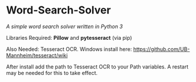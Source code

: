 # Word-Search-Solver
*A simple word search solver written in Python 3*





Libraries Required: **Pillow** and **pytesseract** (via pip)

Also Needed: Tesseract OCR. Windows install here: https://github.com/UB-Mannheim/tesseract/wiki

After install add the path to Tesseract OCR to your Path variables. A restart may be needed for this to take effect.
